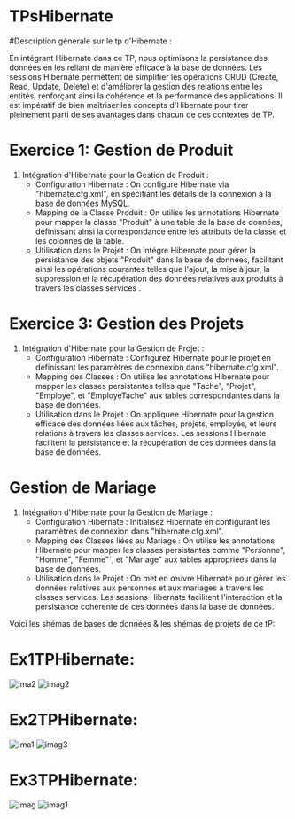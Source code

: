 # TPsHibernate
#Description génerale sur le tp d'Hibernate :

En intégrant Hibernate dans ce TP, nous optimisons la persistance des données en les reliant de manière efficace à la base de données. Les sessions Hibernate permettent de simplifier les opérations CRUD (Create, Read, Update, Delete) et d'améliorer la gestion des relations entre les entités, renforçant ainsi la cohérence et la performance des applications. Il est impératif de bien maîtriser les concepts d'Hibernate pour tirer pleinement parti de ses avantages dans chacun de ces contextes de TP.
# Exercice 1: Gestion de Produit

1. Intégration d'Hibernate pour la Gestion de Produit :
   - Configuration Hibernate :  On configure Hibernate via "hibernate.cfg.xml", en spécifiant les détails de la connexion à la base de données MySQL.
   - Mapping de la Classe Produit : On utilise les annotations Hibernate pour mapper la classe "Produit" à une table de la base de données, définissant ainsi la correspondance entre les attributs de la classe et les colonnes de la table.
   - Utilisation dans le Projet :  On intégre Hibernate pour gérer la persistance des objets "Produit" dans la base de données, facilitant ainsi les opérations courantes telles que l'ajout, la mise à jour, la suppression et la récupération des données relatives aux produits à travers les classes services .

# Exercice 3: Gestion des Projets

1. Intégration d'Hibernate pour la Gestion de Projet :
   - Configuration Hibernate : Configurez Hibernate pour le projet en définissant les paramètres de connexion dans "hibernate.cfg.xml".
   - Mapping des Classes :  On utilise les annotations Hibernate pour mapper les classes persistantes telles que "Tache", "Projet", "Employe", et "EmployeTache" aux tables correspondantes dans la base de données.
   - Utilisation dans le Projet : On appliquee Hibernate pour la gestion efficace des données liées aux tâches, projets, employés, et leurs relations à travers les classes services. Les sessions Hibernate facilitent la persistance et la récupération de ces données dans la base de données.

# Gestion de Mariage

1. Intégration d'Hibernate pour la Gestion de Mariage :
   - Configuration Hibernate : Initialisez Hibernate en configurant les paramètres de connexion dans "hibernate.cfg.xml".
   - Mapping des Classes liées au Mariage : On utilise les annotations Hibernate pour mapper les classes persistantes comme "Personne", "Homme", "Femme"`, et "Mariage" aux tables appropriées dans la base de données.
   - Utilisation dans le Projet : On met en œuvre Hibernate pour gérer les données relatives aux personnes et aux mariages à travers les classes services. Les sessions Hibernate facilitent l'interaction et la persistance cohérente de ces données dans la base de données.

Voici les shémas de bases de données & les shémas de projets de ce tP:

# Ex1TPHibernate:
![ima2](https://github.com/salmachtioui/TPsHibernate/assets/147477621/766dbbcc-7ffb-4b86-b772-50f9e693c8a3)
![imag2](https://github.com/salmachtioui/TPsHibernate/assets/147477621/bedb2898-6fbc-41ac-a873-5265828a52d9)

# Ex2TPHibernate:
![ima1](https://github.com/salmachtioui/TPsHibernate/assets/147477621/8acd2eee-a703-4ce8-b5b5-fc162bda7fc7)
![imag3](https://github.com/salmachtioui/TPsHibernate/assets/147477621/63594c81-843e-4039-b78b-72171617814f)

# Ex3TPHibernate:
![imag](https://github.com/salmachtioui/TPsHibernate/assets/147477621/8bc233da-662a-49ae-a799-8d29b5d9c589)
![imag1](https://github.com/salmachtioui/TPsHibernate/assets/147477621/53f65ebe-2062-4b6e-8bfe-9d62e1539d59)
